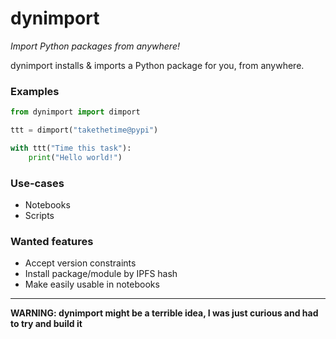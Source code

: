 dynimport
=========

*Import Python packages from anywhere!*

dynimport installs & imports a Python package for you, from anywhere.


### Examples

```python
from dynimport import dimport

ttt = dimport("takethetime@pypi")

with ttt("Time this task"):
    print("Hello world!")
```


### Use-cases

 - Notebooks
 - Scripts


### Wanted features

 - Accept version constraints
 - Install package/module by IPFS hash
 - Make easily usable in notebooks


---

**WARNING: dynimport might be a terrible idea, I was just curious and had to try and build it**
